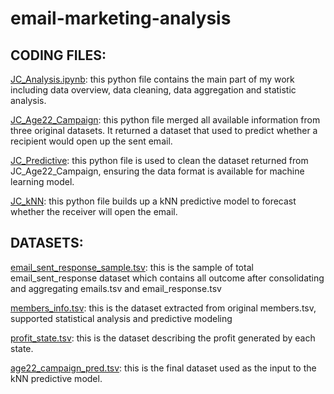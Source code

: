 # email-marketing-analysis

## CODING FILES:

[JC_Analysis.ipynb](https://github.com/yding06/email-marketing-analysis/blob/master/JC_Analysis.ipynb): this python file contains the main part of my work including data overview, data cleaning, data aggregation and statistic analysis.

[JC_Age22_Campaign](https://github.com/yding06/email-marketing-analysis/blob/master/JC_Age22_Campaign.ipynb): this python file merged all available information from three original datasets. It returned a dataset that used to predict whether a recipient would open up the sent email.

[JC_Predictive](https://github.com/yding06/email-marketing-analysis/blob/master/JC_Predictive.ipynb): this python file is used to clean the dataset returned from JC_Age22_Campaign, ensuring the data format is available for machine learning model.

[JC_kNN](https://github.com/yding06/email-marketing-analysis/blob/master/JC_kNN.py): this python file builds up a kNN predictive model to forecast whether the receiver will open the email.

## DATASETS:

[email_sent_response_sample.tsv](https://github.com/yding06/email-marketing-analysis/blob/master/email_sent_response_sample.tsv): this is the sample of total email_sent_response dataset which contains all outcome after consolidating and aggregating emails.tsv and email_response.tsv

[members_info.tsv](https://github.com/yding06/email-marketing-analysis/blob/master/members_info.tsv): this is the dataset extracted from original members.tsv, supported statistical analysis and predictive modeling

[profit_state.tsv](https://github.com/yding06/email-marketing-analysis/blob/master/profit_state.tsv): this is the dataset describing the profit generated by each state.

[age22_campaign_pred.tsv](https://github.com/yding06/email-marketing-analysis/blob/master/age22_campaign_pred.tsv): this is the final dataset used as the input to the kNN predictive model.
